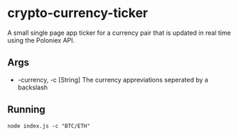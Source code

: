 # crypto-currency-ticker
A small single page app ticker for a currency pair that is updated in real time using the Poloniex API.

## Args
- -currency, -c [String] The currency appreviations seperated by a backslash

## Running
```
node index.js -c "BTC/ETH"
```